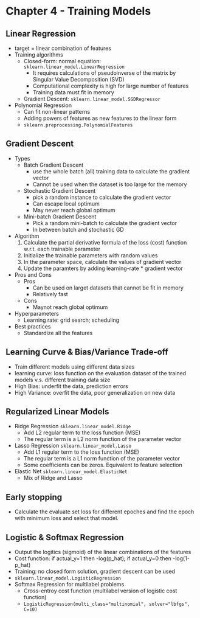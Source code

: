 # Chapter 4 - Training Models

## Linear Regression
- target = linear combination of features
- Training algorithms
    - Closed-form: normal equation: `sklearn.linear_model.LinearRegression`
        - It requires calculations of pseudoinverse of the matrix by Singular Value Decomposition (SVD)
        - Computational complexity is high for large number of features
        - Training data must fit in memory
    - Gradient Descent: `sklearn.linear_model.SGDRegressor`
- Polynomial Regression
    - Can fit non-linear patterns
    - Adding powers of features as new features to the linear form
    - `sklearn.preprocessing.PolynomialFeatures`

## Gradient Descent
- Types
    - Batch Gradient Descent
        - use the whole batch (all) training data to calculate the gradient vector
        - Cannot be used when the dataset is too large for the memory
    - Stochastic Gradient Descent
        - pick a random instance to calculate the gradient vector
        - Can escape local optimum
        - May never reach global optimum
    - Mini-batch Gradient Descent
        - Pick a random mini-batch to calculate the gradient vector
        - In between batch and stochastic GD
- Algorithm
    1. Calculate the partial derivative formula of the loss (cost) function w.r.t. each trainable parameter
    2. Initialize the trainable parameters with random values
    3. In the parameter space, calculate the values of gradient vector
    4. Update the paramters by adding learning-rate * gradient vector
- Pros and Cons
    - Pros
        - Can be used on larget datasets that cannot be fit in memory
        - Relatively fast
    - Cons
        - Maynot reach global optimum
- Hyperparameters
    - Learning rate: grid search; scheduling
- Best practices
    - Standardize all the features

## Learning Curve & Bias/Variance Trade-off
- Train different models using different data sizes
- learning curve: loss function on the evaluation dataset of the trained models v.s. different training data size
- High Bias: underfit the data, prediction errors
- High Variance: overfit the data, poor generalization on new data

## Regularized Linear Models
- Ridge Regression `sklearn.linear_model.Ridge`
    - Add L2 regular term to the loss function (MSE)
    - The regular term is a L2 norm function of the parameter vector
- Lasso Regression `sklearn.linear_model.Lasso`
    - Add L1 regular term to the loss function (MSE)
    - The regular term is a L1 norm function of the parameter vector
    - Some coefficients can be zeros. Equivalent to feature selection
- Elastic Net `sklearn.linear_model.ElasticNet`
    - Mix of Ridge and Lasso

## Early stopping
- Calculate the evaluate set loss for different epoches and find the epoch with minimum loss and select that model.

## Logistic & Softmax Regression
- Output the logitics (sigmoid) of the linear combinations of the features
- Cost function: if actual_y=1 then -log(p_hat); if actual_y=0 then -log(1-p_hat)
- Training: no closed form solution, gradient descent can be used
- `sklearn.linear_model.LogisticRegression`
- Softmax Regression for multilabel problems
    - Cross-entroy cost function (multilabel version of logistic cost function)
    - `LogisticRegression(multi_class="multinomial", solver="lbfgs", C=10)`
